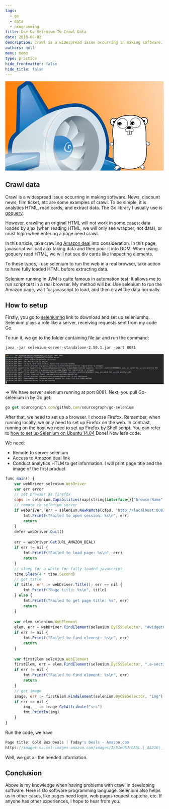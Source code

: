 ```yaml
---
tags: 
  - go
  - data
  - programming
title: Use Go Selenium To Crawl Data
date: 2016-06-02
description: Crawl is a widespread issue occurring in making software. News, discount news, film ticket, etc are some examples of crawl.
authors: null
menu: memo
type: practice
hide_frontmatter: false
hide_title: false
---
```


![](assets/use-go-selenium-to-crawl-data_f963144e3cfac24481dbfeb02cf6a0e6_md5.webp)

## Crawl data
Crawl is a widespread issue occurring in making software. News, discount news, film ticket, etc are some examples of crawl. To be simple, it is analytics HTML, read cards, and extract data. The Go library I usually use is [goquery](https://github.com/PuerkitoBio/goquery).

However, crawling an original HTML will not work in some cases: data loaded by ajax (when reading HTML, we will only see wrapper, not data), or must login when entering a page need crawl.

In this article, take crawling [Amazon deal](https://www.amazon.com/gp/goldbox/all-deals/ref=gbps_ftr_s-3_3022_wht_541966?ie=UTF8&*Version*=1&*entries*=0&gb_f_GB-SUPPLE=sortOrder%3ABY_SCORE%2CenforcedCategories%3A3760911%2C2335752011%2C541966&pf_rd_p=2292853022&pf_rd_s=slot-3&pf_rd_t=701&pf_rd_i=gb_all&pf_rd_m=ATVPDKIKX0DER&pf_rd_r=14CQSB5TF4GTC2RNHDAG) into consideration. In this page, javascript will call ajax taking data and then pour it into DOM. When using goquery read HTML, we will not see div cards like inspecting elements.

To these types, I use selenium to run the web in a real browser, take action to have fully loaded HTML before extracting data.

Selenium running in JVM is quite famous in automation test. It allows me to run script test in a real browser. My method will be: Use selenium to run the Amazon page, wait for javascript to load, and then crawl the data normally.

## How to setup
Firstly, you go to [seleniumhq](https://selenium.dev/downloads/) link to download and set up seleniumhq. Selenium plays a role like a server, receiving requests sent from my code Go.

To run it, we go to the folder containing file jar and run the command:

```plain_text
java -jar selenium-server-standalone-2.50.1.jar -port 8081
```

![](assets/use-go-selenium-to-crawl-data_79536b2784ffffd405fdcbd54b56927f_md5.webp)

\=> We have server selenium running at port 8081.
Next, you pull Go-selenium in by Go get:

```javascript
go get sourcegraph.com/github.com/sourcegraph/go-selenium
```

After that, we need to set up a browser. I choose Firefox. Remember, when running locally, we only need to set up Firefox on the web. In contrast, running on the host we need to set up Firefox by Shell script. You can refer to [how to set up Selenium on Ubuntu 14.04](https://gist.github.com/curtismcmullan/7be1a8c1c841a9d8db2c)
Done! Now let’s code.

We need:
* Remote to server selenium
* Access to Amazon deal link
* Conduct analytics HTLM to get information. I will print page title and the image of the first product

```javascript
func main() {
    var webDriver selenium.WebDriver
    var err error
    // set browser as firefox
    caps := selenium.Capabilities(map[string]interface{}{"browserName": "firefox"})
    // remote to selenium server
    if webDriver, err = selenium.NewRemote(caps, "http://localhost:8081/wd/hub"); err != nil {
        fmt.Printf("Failed to open session: %s\n", err)
        return
    }
    defer webDriver.Quit()

    err = webDriver.Get(URL_AMAZON_DEAL)
    if err != nil {
        fmt.Printf("Failed to load page: %s\n", err)
        return
    }
    // sleep for a while for fully loaded javascript
    time.Sleep(4 * time.Second)
    // get title
    if title, err := webDriver.Title(); err == nil {
        fmt.Printf("Page title: %s\n", title)
    } else {
        fmt.Printf("Failed to get page title: %s", err)
        return
    }

    var elem selenium.WebElement
    elem, err = webDriver.FindElement(selenium.ByCSSSelector, "#widgetContent")
    if err != nil {
        fmt.Printf("Failed to find element: %s\n", err)
        return
    }

    var firstElem selenium.WebElement
    firstElem, err = elem.FindElement(selenium.ByCSSSelector, ".a-section .dealContainer")
    if err != nil {
        fmt.Printf("Failed to find element: %s\n", err)
        return
    }
    // get image
    image, err := firstElem.FindElement(selenium.ByCSSSelector, "img")
    if err == nil {
        img, _ := image.GetAttribute("src")
        fmt.Println(img)
    }
}
```

Run the code, we have

```javascript
Page title: Gold Box Deals | Today's Deals - Amazon.com
https://images-na.ssl-images-amazon.com/images/I/51eU5JrGAXL.\_AA210\_.jpg
```

Well, we got all the needed information.

## Conclusion
Above is my knowledge when having problems with crawl in developing software. Here is Go software programming language. Selenium also helps us in other cases, like pages need login, web pages request captcha, etc. If anyone has other experiences, I hope to hear from you.
